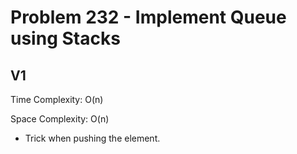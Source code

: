 # Problem 232 - Implement Queue using Stacks

## V1

Time Complexity: O(n)

Space Complexity: O(n)

- Trick when pushing the element.
